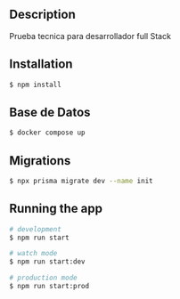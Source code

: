 
## Description

Prueba tecnica para desarrollador full Stack

## Installation

```bash
$ npm install
```

## Base de Datos

```bash
$ docker compose up
```

## Migrations

```bash
$ npx prisma migrate dev --name init
```

## Running the app

```bash
# development
$ npm run start

# watch mode
$ npm run start:dev

# production mode
$ npm run start:prod
```
